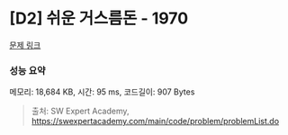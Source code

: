 # [D2] 쉬운 거스름돈 - 1970 

[문제 링크](https://swexpertacademy.com/main/code/problem/problemDetail.do?contestProbId=AV5PsIl6AXIDFAUq) 

### 성능 요약

메모리: 18,684 KB, 시간: 95 ms, 코드길이: 907 Bytes



> 출처: SW Expert Academy, https://swexpertacademy.com/main/code/problem/problemList.do